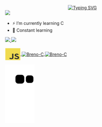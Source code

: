 <div align="center">
<a href="https://git.io/typing-svg"><img src="https://readme-typing-svg.demolab.com?font=Fira+Code&weight=600&size=25&duration=4000&pause=1000&color=e7f216&center=true&vCenter=true&width=435&lines=Hi!+My+name+is+Breno!;Welcome." alt="Typing SVG" /></a>
</div>
<div>
    <a href="https://www.instagram.com/brenno.oliver" target="_blank"> <img src="https://img.shields.io/badge/-Instagram-%23E4405F?style=for-the-badge&logo=instagram&logoColor=white" target="_blank"></a>
  </div>

- ⚡ I’m currently learning C
- 🚀 Constant learning
<div>
  <a href="https://github.com/brenimcode">
  <img height="160em" src="https://github-readme-stats.vercel.app/api?username=brenimcode&show_icons=true&theme=highcontrast&include_all_comits=true&count_private=true"/>
    
  <img height="160em" src="https://github-readme-stats.vercel.app/api/top-langs/?username=brenimcode&layout=compact&langs_count=16&theme=highcontrast" />
</div>

<div style="display: inline_block"><br>
    <img align="center" alt="Breno-JS" height="40" width="50" src="https://raw.githubusercontent.com/devicons/devicon/1119b9f84c0290e0f0b38982099a2bd027a48bf1/icons/javascript/javascript-original.svg" />
  <img align="center" alt="Breno-C" height="40" width="50" src="https://cdn.jsdelivr.net/gh/devicons/devicon/icons/c/c-original.svg" />
  <!--
  <img align="center" alt="Breno-HTML" height="40" width="50"    src="https://raw.githubusercontent.com/devicons/devicon/1119b9f84c0290e0f0b38982099a2bd027a48bf1/icons/html5/html5-original.svg" />
  <img align="center" alt="Breno-CSS" height="40" width="50" src="https://raw.githubusercontent.com/devicons/devicon/1119b9f84c0290e0f0b38982099a2bd027a48bf1/icons/css3/css3-original.svg" />
  -->
  
  <img align="center" alt="Breno-C" height="40" width="50" src="https://cdn.jsdelivr.net/gh/devicons/devicon/icons/cplusplus/cplusplus-original.svg" />
          
  ![snake gif](https://github.com/brenimcode/brenimcode/blob/output/github-contribution-grid-snake.svg)
